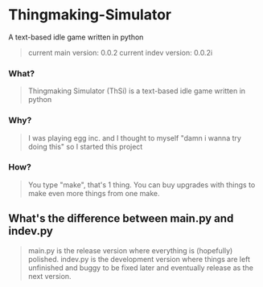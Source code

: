 # Thingmaking-Simulator
A text-based idle game written in python
> current main version: 0.0.2
> current indev version: 0.0.2i

### What?
> Thingmaking Simulator (ThSi) is a text-based idle game written in python

### Why?
> I was playing egg inc. and I thought to myself "damn i wanna try doing this" so I started this project

### How?
> You type "make", that's 1 thing. You can buy upgrades with things to make even more things from one make.

## What's the difference between main.py and indev.py
> main.py is the release version where everything is (hopefully) polished. indev.py is the development version where things are left unfinished and buggy to be fixed later and eventually release as the next version.
